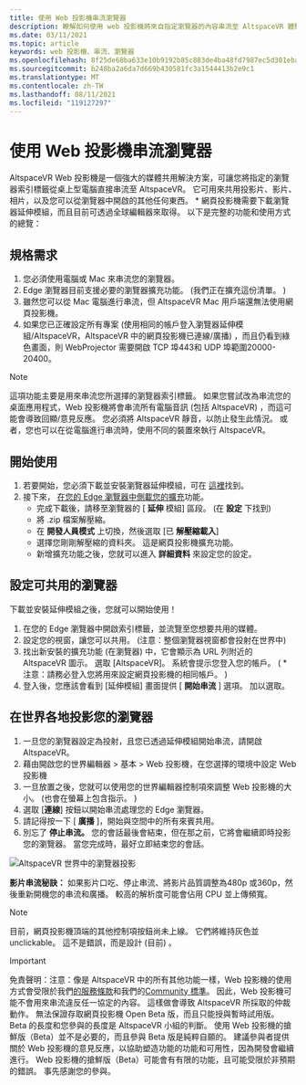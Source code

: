 ```yaml
---
title: 使用 Web 投影機串流瀏覽器
description: 瞭解如何使用 web 投影機將來自指定瀏覽器的內容串流至 AltspaceVR 體驗。
ms.date: 03/11/2021
ms.topic: article
keywords: web 投影機、串流、瀏覽器
ms.openlocfilehash: 8f25de68ba633e10b9192b85c883de4ba48fd7987ec5d301ebac8443982a1a55
ms.sourcegitcommit: b248ba2a6da7d669b430581fc3a1544413b2e9c1
ms.translationtype: MT
ms.contentlocale: zh-TW
ms.lasthandoff: 08/11/2021
ms.locfileid: "119127297"
---
```

# <a name="using-the-web-projector-to-stream-a-browser"></a>使用 Web 投影機串流瀏覽器

AltspaceVR Web 投影機是一個強大的媒體共用解決方案，可讓您將指定的瀏覽器索引標籤從桌上型電腦直接串流至 AltspaceVR。 它可用來共用投影片、影片、相片，以及您可以從瀏覽器中開啟的其他任何東西。 * 網頁投影機需要下載瀏覽器延伸模組，而且目前可透過全球編輯器來取得。 以下是完整的功能和使用方式的總覽：

## <a name="requirements"></a>規格需求

1. 您必須使用電腦或 Mac 來串流您的瀏覽器。
2. Edge 瀏覽器目前支援必要的瀏覽器擴充功能。  (我們正在擴充這份清單。 ) 
3. 雖然您可以從 Mac 電腦進行串流，但 AltspaceVR Mac 用戶端還無法使用網頁投影機。
4. 如果您已正確設定所有專案 (使用相同的帳戶登入瀏覽器延伸模組/AltspaceVR，AltspaceVR 中的網頁投影機已連線/廣播) ，而且仍看到綠色畫面，則 WebProjector 需要開啟 TCP 埠443和 UDP 埠範圍20000-20400。

> [!NOTE]
> 這項功能主要是用來串流您所選擇的瀏覽器索引標籤。 如果您嘗試改為串流您的桌面應用程式，Web 投影機將會串流所有電腦音訊 (包括 AltspaceVR) ，而這可能會導致回顯/意見反應。 您必須將 AltspaceVR 靜音，以防止發生此情況。 或者，您也可以在從電腦進行串流時，使用不同的裝置來執行 AltspaceVR。

## <a name="getting-started"></a>開始使用

1. 若要開始，您必須下載並安裝瀏覽器延伸模組，可在 [這裡](https://account.altvr.com/web_projector)找到。
2. 接下來， [在您的 Edge 瀏覽器中側載您的擴充](https://docs.microsoft.com/microsoft-edge/extensions-chromium/getting-started/extension-sideloading)功能。
    * 完成下載後，請移至瀏覽器的 [ **延伸** 模組] 區段。  (在 **設定** 下找到) 
    * 將 .zip 檔案解壓縮。
    * 在 **開發人員模式** 上切換，然後選取 [已 **解壓縮載入**]
    * 選擇您剛剛解壓縮的資料夾。 這是網頁投影機擴充功能。
    * 新增擴充功能之後，您就可以進入 **詳細資料** 來設定您的設定。

## <a name="setting-up-a-shareable-browser"></a>設定可共用的瀏覽器

下載並安裝延伸模組之後，您就可以開始使用！

1. 在您的 Edge 瀏覽器中開啟索引標籤，並流覽至您想要共用的媒體。
2. 設定您的視窗，讓您可以共用。  (注意：整個瀏覽器視窗都會投射在世界中) 
3. 找出新安裝的擴充功能 (在瀏覽器) 中，它會顯示為 URL 列附近的 AltspaceVR 圖示。 選取 [AltspaceVR]。 系統會提示您登入您的帳戶。  ( * 注意：請務必登入您將用來設定網頁投影機的相同帳戶。 ) 
4. 登入後，您應該會看到 [延伸模組] 畫面提供 [ **開始串流** ] 選項。 加以選取。

## <a name="projecting-your-browser-in-world"></a>在世界各地投影您的瀏覽器

1. 一旦您的瀏覽器設定為投射，且您已透過延伸模組開始串流，請開啟 AltspaceVR。
2. 藉由開啟您的世界編輯器 > 基本 > Web 投影機，在您選擇的環境中設定 Web 投影機
3. 一旦放置之後，您就可以使用您的世界編輯器控制項來調整 Web 投影機的大小。  (也會在螢幕上包含指示。 ) 
4. 選取 [**連線**] 按鈕以開始串流處理您的 Edge 瀏覽器。
5. 請記得按一下 [ **廣播** ]，開始與空間中的所有來賓共用。
6. 別忘了 **停止串流。** 您的會話最後會結束，但在那之前，它將會繼續即時投影您的瀏覽器。 當您完成時，最好立即結束您的會話。

![AltspaceVR 世界中的瀏覽器投影](images/web-project-img-01.png)

**影片串流秘訣：** 如果影片口吃、停止串流、將影片品質調整為480p 或360p，然後重新開機您的串流和廣播。 較高的解析度可能會佔用 CPU 並上傳頻寬。

> [!NOTE]
> 目前，網頁投影機頂端的其他控制項按鈕尚未上線。 它們將維持灰色並 unclickable。 這不是錯誤，而是設計 (目前) 。

> [!IMPORTANT]
> 免責聲明：注意：像是 AltspaceVR 中的所有其他功能一樣，Web 投影機的使用方式會受限於我們[的服務條款](../community/terms-of-service.md)和我們的[Community 標準](../community/community-standards.md)。 因此，Web 投影機可能不會用來串流違反任一協定的內容。 這樣做會導致 AltspaceVR 所採取的仲裁動作。 無法保證存取網頁投影機 Open Beta 版，而且只能授與暫時試用版。 Beta 的長度和您參與的長度是 AltspaceVR 小組的判斷。 使用 Web 投影機的搶鮮版（Beta）並不是必要的，而且參與 Beta 版是純粹自願的。 建議參與者提供關於 Web 投影機的意見反應，以協助塑造功能的功能和可用性，因為開發會繼續進行。 Web 投影機的搶鮮版（Beta）可能會有有限的功能，且可能受限於非預期的錯誤。 事先感謝您的參與。
